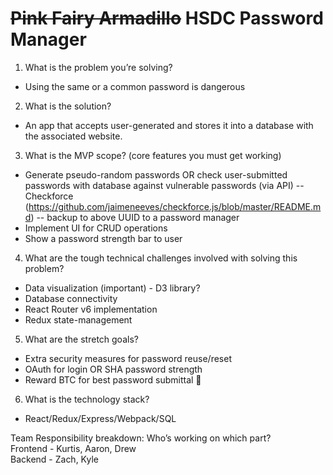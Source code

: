 # ~~Pink Fairy Armadillo~~ HSDC Password Manager

1. What is the problem you’re solving?
 * Using the same or a common password is dangerous
2. What is the solution?
 * An app that accepts user-generated and stores it into a database with the associated website.
3. What is the MVP scope? (core features you must get working)
 * Generate pseudo-random passwords OR check user-submitted passwords with database against vulnerable passwords (via API) -- Checkforce (https://github.com/jaimeneeves/checkforce.js/blob/master/README.md) -- backup to above UUID to a password manager
 * Implement UI for CRUD operations
 * Show a password strength bar to user
4. What are the tough technical challenges involved with solving this problem?
 * Data visualization (important) - D3 library?
 * Database connectivity
 * React Router v6 implementation
 * Redux state-management
5. What are the stretch goals?
 * Extra security measures for password reuse/reset
 * OAuth for login OR SHA password strength
 * Reward BTC for best password submittal 🤭
6. What is the technology stack?
 * React/Redux/Express/Webpack/SQL
 
Team Responsibility breakdown: Who’s working on which part?  
Frontend - Kurtis, Aaron, Drew  
Backend - Zach, Kyle
